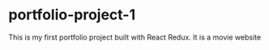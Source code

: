 # portfolio-project-1
This is my first portfolio project built with React Redux. It is a movie website
